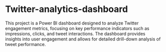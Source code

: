 # Twitter-analytics-dashboard
This project is a Power BI dashboard designed to analyze Twitter engagement metrics, focusing on key performance indicators such as impressions, clicks, and tweet interactions. The dashboard provides insights into user engagement and allows for detailed drill-down analysis of tweet performance.

